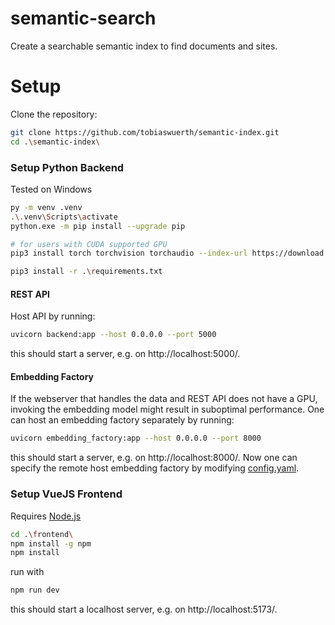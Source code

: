 # semantic-search

Create a searchable semantic index to find documents and sites.

# Setup

Clone the repository:
```bash
git clone https://github.com/tobiaswuerth/semantic-index.git
cd .\semantic-index\
```

### Setup Python Backend
Tested on Windows
```bash
py -m venv .venv
.\.venv\Scripts\activate
python.exe -m pip install --upgrade pip

# for users with CUDA supported GPU
pip3 install torch torchvision torchaudio --index-url https://download.pytorch.org/whl/cu128 

pip3 install -r .\requirements.txt
```

#### REST API
Host API by running:
```bash
uvicorn backend:app --host 0.0.0.0 --port 5000
```
this should start a server, e.g. on http://localhost:5000/.

#### Embedding Factory
If the webserver that handles the data and REST API does not have a GPU, invoking the embedding model might result in suboptimal performance. One can host an embedding factory separately by running:
```bash
uvicorn embedding_factory:app --host 0.0.0.0 --port 8000
```
this should start a server, e.g. on http://localhost:8000/.
Now one can specify the remote host embedding factory by modifying [config.yaml](config.yaml).


### Setup VueJS Frontend
Requires [Node.js](https://nodejs.org/en/download/)
```bash
cd .\frontend\
npm install -g npm
npm install
```

run with
```bash
npm run dev
```
this should start a localhost server, e.g. on http://localhost:5173/.
